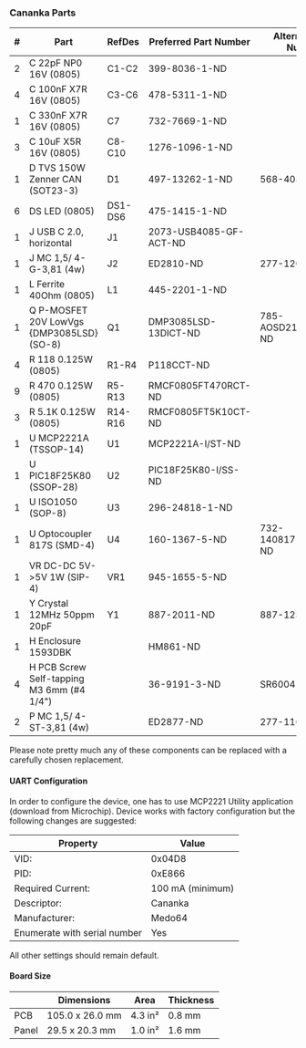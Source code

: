 ### Cananka Parts ###

|  # | Part                                      | RefDes  | Preferred Part Number      | Alternate Part Number           |
|---:|-------------------------------------------|---------|----------------------------|---------------------------------|
|  2 | C 22pF NP0 16V (0805)                     | C1-C2   | 399-8036-1-ND              |                                 |
|  4 | C 100nF X7R 16V (0805)                    | C3-C6   | 478-5311-1-ND              |                                 |
|  1 | C 330nF X7R 16V (0805)                    | C7      | 732-7669-1-ND              |                                 |
|  3 | C 10uF X5R 16V (0805)                     | C8-C10  | 1276-1096-1-ND             |                                 |
|  1 | D TVS 150W Zenner CAN (SOT23-3)           | D1      | 497-13262-1-ND             | 568-4032-1-ND                   |
|  6 | DS LED (0805)                             | DS1-DS6 | 475-1415-1-ND              |                                 |
|  1 | J USB C 2.0, horizontal                   | J1      | 2073-USB4085-GF-ACT-ND     |                                 |
|  1 | J MC 1,5/ 4-G-3,81 (4w)                   | J2      | ED2810-ND                  | 277-1208-ND                     |
|  1 | L Ferrite 40Ohm (0805)                    | L1      | 445-2201-1-ND              |                                 |
|  1 | Q P-MOSFET 20V LowVgs {DMP3085LSD} (SO-8) | Q1      | DMP3085LSD-13DICT-ND       | 785-AOSD21311CCT-ND             |
|  4 | R 118 0.125W (0805)                       | R1-R4   | P118CCT-ND                 |                                 |
|  9 | R 470 0.125W (0805)                       | R5-R13  | RMCF0805FT470RCT-ND        |                                 |
|  3 | R 5.1K 0.125W (0805)                      | R14-R16 | RMCF0805FT5K10CT-ND        |                                 |
|  1 | U MCP2221A (TSSOP-14)                     | U1      | MCP2221A-I/ST-ND           |                                 |
|  1 | U PIC18F25K80 (SSOP-28)                   | U2      | PIC18F25K80-I/SS-ND        |                                 |
|  1 | U ISO1050 (SOP-8)                         | U3      | 296-24818-1-ND             |                                 |
|  1 | U Optocoupler 817S (SMD-4)                | U4      | 160-1367-5-ND              | 732-140817143200CT-ND           |
|  1 | VR DC-DC 5V->5V 1W (SIP-4)                | VR1     | 945-1655-5-ND              |                                 |
|  1 | Y Crystal 12MHz 50ppm 20pF                | Y1      | 887-2011-ND                | 887-1238-ND                     |
|  1 | H Enclosure 1593DBK                       |         | HM861-ND                   |                                 |
|  4 | H PCB Screw Self-tapping M3 6mm (#4 1/4") |         | 36-9191-3-ND               | SR6004-ND                       |
|  2 | P MC 1,5/ 4-ST-3,81 (4w)                  |         | ED2877-ND                  | 277-1163-ND                     |

Please note pretty much any of these components can be replaced with a carefully
chosen replacement.


#### UART Configuration ####

In order to configure the device, one has to use MCP2221 Utility application
(download from Microchip). Device works with factory configuration but the
following changes are suggested:

| Property                     | Value            |
|------------------------------|------------------|
| VID:                         | 0x04D8           |
| PID:                         | 0xE866           |
| Required Current:            | 100 mA (minimum) |
| Descriptor:                  | Cananka          |
| Manufacturer:                | Medo64           |
| Enumerate with serial number | Yes              |

All other settings should remain default.


#### Board Size ####

|       |      Dimensions | Area    | Thickness |
|-------|-----------------|---------|-----------|
| PCB   | 105.0 x 26.0 mm | 4.3 in² |    0.8 mm |
| Panel |  29.5 x 20.3 mm | 1.0 in² |    1.6 mm |
